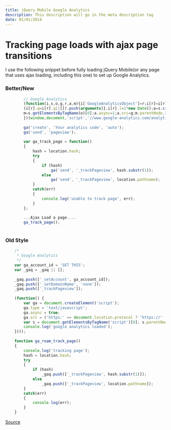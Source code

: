 ```yaml
---
title: jQuery Mobile Google Analytics
description: This description will go in the meta description tag
date: 01/01/2014
---
```


# Tracking page loads with ajax page transitions
<div>
	<div class="content well" >
	I use the following snippet before fully loading jQuery Mobile(or any page that uses ajax loading, including this one) to set up Google Analytics.
	</div>
</div>


### Better/New
```js
		// Google Analytics
		(function(i,s,o,g,r,a,m){i['GoogleAnalyticsObject']=r;i[r]=i[r]||function(){
		(i[r].q=i[r].q||[]).push(arguments)},i[r].l=1*new Date();a=s.createElement(o),
		m=s.getElementsByTagName(o)[0];a.async=1;a.src=g;m.parentNode.insertBefore(a,m)
		})(window,document,'script','//www.google-analytics.com/analytics.js','ga');
		
		ga('create', 'Your analytics code', 'auto');
		ga('send', 'pageview');
		
		var ga_track_page = function()
		{
			hash = location.hash;
			try
			{
				if (hash)
					ga('send', '_trackPageview', hash.substr(1));
				else
					ga('send', '_trackPageview', location.pathname);
			}
			catch(err)
			{
				console.log('unable to track page', err);
			}
		};
		
		...Ajax Load a page....
		ga_track_page();
	
```
### Old Style
```js
	/* 
	 * Google Analytics
	 */
	var ga_account_id = 'SET THIS';
	var _gaq = _gaq || [];
	 
	_gaq.push(['_setAccount', ga_account_id]);
	_gaq.push(['_setDomainName', 'none']);
	_gaq.push(['_trackPageview']);
	 
	(function() {
	    var ga = document.createElement('script');
	    ga.type = 'text/javascript';
	    ga.async = true;
	    ga.src = ('https:' == document.location.protocol ? 'https://' : 'http://') + '<a href="http://www.google-analytics.com/analytics.js" class="ui-link">www.google-analytics.com/analytics.js</a>';
	    var s = document.getElementsByTagName('script')[0]; s.parentNode.insertBefore(ga, s);
	    console.log('google analytics loaded');
	})();
	 
	function ga_roam_track_page()
	{
	    console.log('tracking page');
	    hash = location.hash;
	    try
	    {
	        if (hash)
	            _gaq.push(['_trackPageview', hash.substr(1)]);
	        else
	            _gaq.push(['_trackPageview', location.pathname]);
	    }
	    catch(err)
	    {
	        console.log(err);
	    }
	}
```
[Source](http://blog.mojotech.com/post/29501319906/google-analytics-within-jquery-mobile)
